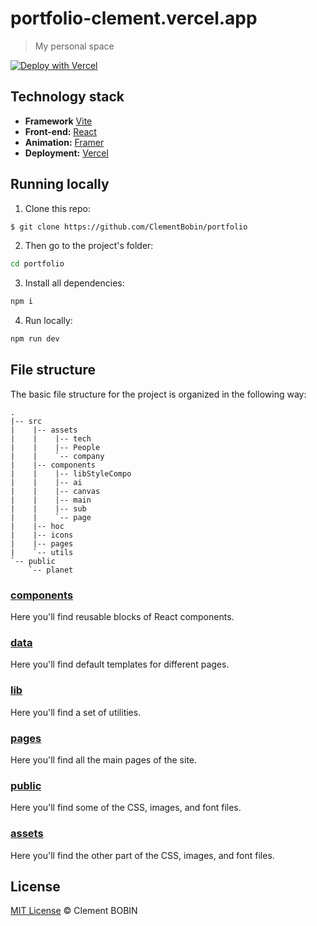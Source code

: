 # portfolio-clement.vercel.app

> My personal space

[![Deploy with Vercel](https://vercel.com/button)](https://vercel.com/new/clone?repository-url=https%3A%2F%2Fgithub.com%2FClementBobin%2Fportfolio)

## Technology stack

- **Framework** [Vite](https://https://vitejs.dev/)
- **Front-end:** [React](https://reactjs.org/)
- **Animation:** [Framer](https://www.framer.com/docs/animation/)
- **Deployment:** [Vercel](https://vercel.com/)

## Running locally

1. Clone this repo:

```sh
$ git clone https://github.com/ClementBobin/portfolio
```

2. Then go to the project's folder:

```sh
cd portfolio
```

3. Install all dependencies:

```sh
npm i
```

4. Run locally:

```sh
npm run dev
```

## File structure

The basic file structure for the project is organized in the following way:

```
.
|-- src
|    |-- assets
|    |    |-- tech
|    |    |-- People
|    |    `-- company
|    |-- components
|    |    |-- libStyleCompo
|    |    |-- ai
|    |    |-- canvas
|    |    |-- main
|    |    |-- sub
|    |    `-- page
|    |-- hoc
|    |-- icons
|    |-- pages
|    `-- utils
`-- public
    `-- planet
```
### [components](https://github.com/ClementBobin/portfolio/tree/main/src/components)

Here you'll find reusable blocks of React components.

### [data](https://github.com/ClementBobin/portfolio/tree/main/src/constants)

Here you'll find default templates for different pages.

### [lib](https://github.com/ClementBobin/portfolio/tree/main/src/components/libStyleCompo)

Here you'll find a set of utilities.

### [pages](https://github.com/ClementBobin/portfolio/tree/main/src/pages)

Here you'll find all the main pages of the site.

### [public](https://github.com/ClementBobin/portfolio/tree/main/public)

Here you'll find some of the CSS, images, and font files.

### [assets](https://github.com/ClementBobin/portfolio/tree/main/src/assets)

Here you'll find the other part of the CSS, images, and font files.

## License

[MIT License](http://ClementBobin.mit-license.org/) © Clement BOBIN
